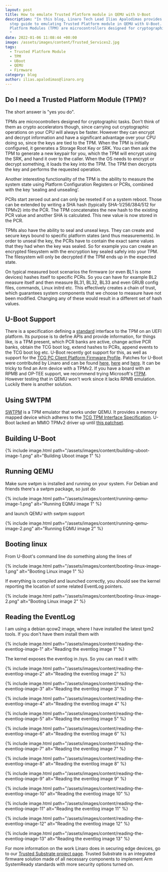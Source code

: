 ```yaml
---
layout: post
title: How to emulate Trusted Platform module in QEMU with U-Boot
description: "In this blog, Linaro Tech Lead Ilias Apalodimas provides a step by
  step guide to emulating Trusted Platform module in QEMU with U-Boot. Trusted
  Platform Modules (TPM) are microcontrollers designed for cryptographic tasks.
  "
date: 2022-01-06 11:08:44 +00:00
image: /assets/images/content/Trusted_Services2.jpg
tags:
  - Trusted Platform Module
  - TPM
  - UBoot
  - QEMU
  - Firmware
category: blog
author: ilias.apalodimas@linaro.org
---
```

## Do I need a Trusted Platform Module (TPM)?

The short answer is "yes you do". 

TPMs are microcontrollers designed for cryptographic tasks.  Don’t think of them as crypto accelerators though, since carrying out cryptographic operations on your CPU will always be faster. However they can encrypt and decrypt information and have a significant advantage over your CPU doing so, since the keys are tied to the TPM.
When the TPM is initially configured, it generates a Storage Root Key or SRK. You can then ask the TPM to generate a new keypair for you, which the TPM will encrypt using the SRK, and hand it over to the caller. When the OS needs to encrypt or decrypt something, it loads the key into the TPM. The TPM then decrypts the key and performs the requested operation. 

Another interesting functionality of the TPM is the ability to measure the system state using Platform Configuration Registers or PCRs, combined with the key ‘sealing and unsealing’.

PCRs start zeroed out and can only be reseted if on a system reboot. Those can be extended by writing a SHA hash (typically SHA-1/256/384/512 for TPMv2) into the PCR.  The TPM concatenates the new hash to the existing PCR value and another SHA is calculated. This new value is now stored in the PCR.

TPMs also have the ability to seal and unseal keys. They can create and secure keys bound to specific platform states (and thus measurements).  In order to unseal the key, the PCRs have to contain the exact same values that they had when the key was sealed. So for example you can create an encrypted filesystem with the encryption key sealed safely into your TPM. The filesystem will only be decrypted if the TPM ends up in the expected state.

On typical measured boot scenarios the firmware (or even BL1 is some devices) hashes itself to specific PCRs. So you can have for example BL2 measure itself and then measure BL31, BL32, BL33 and even GRUB config files,  commands, Linux initrd etc.  This effectively creates a chain of trust, which guarantees system components that we choose to measure have not been modified. Changing any of these would result in a different set of hash values.

## U-Boot Support

There is a specification defining a [standard](https://trustedcomputinggroup.org/wp-content/uploads/EFI-Protocol-Specification-rev13-160330final.pdf) interface to the TPM on an UEFI platform. Its purpose is to define APIs and provide information, for things like, is a TPM present, which PCR banks are active, change active PCR banks, obtain the TCG boot log, extend hashes to PCRs,  append events to the TCG boot log etc.
U-Boot recently got support for this, as well as support for the [TCG PC Client Platform Firmware Profile](https://trustedcomputinggroup.org/wp-content/uploads/TCG_PCClient_PFP_r1p05_v22_02dec2020.pdf).
Patches for U-Boot were contributed by Linaro and can be found [here](https://lore.kernel.org/u-boot/20201112222210.876652-1-ilias.apalodimas@linaro.org/), [here](https://lore.kernel.org/u-boot/20201127162932.1965323-1-ilias.apalodimas@linaro.org/) and [here](https://lore.kernel.org/u-boot/20210813071243.18885-1-masahisa.kojima@linaro.org/).
It can be tricky to find an Arm device with a TPMv2. If you have a board with an RPMB and OP-TEE support, we recommend trying Microsoft's [fTPM](https://github.com/microsoft/ms-tpm-20-ref/). However testing that in QEMU won't work since it lacks RPMB emulation. Luckily there is another solution.

## Using SWTPM

[SWTPM](https://github.com/stefanberger/swtpm) is a TPM emulator that works under QEMU. It provides a memory mapped device which adheres to the [TCG TPM Interface Specification](https://trustedcomputinggroup.org/wp-content/uploads/TCG_PCClientTPMInterfaceSpecification_TIS__1-3_27_03212013.pdf).  U-Boot lacked an MMIO TPMv2 driver up until [this patchset](https://source.denx.de/u-boot/u-boot/-/commit/e0ff3489974415873426188c71c613d2d28de6e3).

## Building U-Boot

{% include image.html path="/assets/images/content/building-uboot-image-1.png" alt="Building Uboot image 1" %}

## Running QEMU

Make sure swtpm is installed and running on your system. For Debian and friends there's a swtpm package, so just do

{% include image.html path="/assets/images/content/running-qemu-image-1.png" alt="Running EQMU image 1" %}

and launch QEMU with swtpm support

{% include image.html path="/assets/images/content/running-qemu-image-2.png" alt="Running EQMU image 2" %}

## Booting linux

From U-Boot's command line do something along the lines of

{% include image.html path="/assets/images/content/booting-linux-image-1.png" alt="Booting Linux image 1" %}

If everything is compiled and launched correctly, you should see the kernel reporting the location of some related EventLog pointers.

{% include image.html path="/assets/images/content/booting-linux-image-2.png" alt="Booting Linux image 2" %}

## Reading the EventLog

I am using a debian qcow2 image, where I have installed the latest tpm2 tools. If you don't have them install them with

{% include image.html path="/assets/images/content/reading-the-eventlog-image-1" alt="Reading the eventlog image 1" %}

The kernel exposes the eventlog in /sys. So you can read it with:

{% include image.html path="/assets/images/content/reading-the-eventlog-image-2" alt="Reading the eventlog image 2" %}

{% include image.html path="/assets/images/content/reading-the-eventlog-image-3" alt="Reading the eventlog image 3" %}

{% include image.html path="/assets/images/content/reading-the-eventlog-image-4" alt="Reading the eventlog image 4" %}

{% include image.html path="/assets/images/content/reading-the-eventlog-image-5" alt="Reading the eventlog image 5" %}

{% include image.html path="/assets/images/content/reading-the-eventlog-image-6" alt="Reading the eventlog image 6" %}

{% include image.html path="/assets/images/content/reading-the-eventlog-image-7" alt="Reading the eventlog image 7" %}

{% include image.html path="/assets/images/content/reading-the-eventlog-image-8" alt="Reading the eventlog image 8" %}

{% include image.html path="/assets/images/content/reading-the-eventlog-image-9" alt="Reading the eventlog image 9" %}

{% include image.html path="/assets/images/content/reading-the-eventlog-image-10" alt="Reading the eventlog image 10" %}

{% include image.html path="/assets/images/content/reading-the-eventlog-image-11" alt="Reading the eventlog image 11" %}

{% include image.html path="/assets/images/content/reading-the-eventlog-image-12" alt="Reading the eventlog image 12" %}

{% include image.html path="/assets/images/content/reading-the-eventlog-image-13" alt="Reading the eventlog image 13" %}

For more information on the work Linaro does in securing edge devices, go to our [Trusted Substrate project page](https://linaro.atlassian.net/wiki/spaces/TS/overview). Trusted Substrate is an integrated firmware solution made of all necessary components to implement Arm SystemReady standards with more security options turned on.